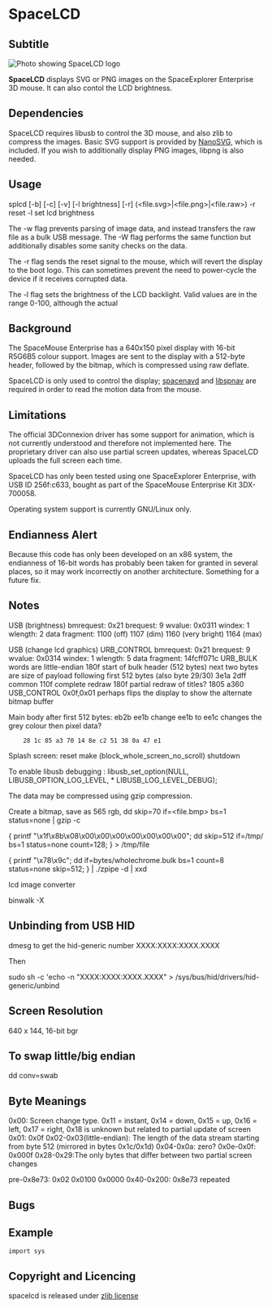 # SpaceLCD

## Subtitle

![Photo showing SpaceLCD logo](/img/lcd_photo.jpg)

**SpaceLCD** displays SVG or PNG images on the SpaceExplorer Enterprise 3D mouse. It can also contol the LCD brightness.

## Dependencies

SpaceLCD requires libusb to control the 3D mouse, and also zlib to compress the images. Basic SVG support is provided by [NanoSVG](https://github.com/memononen/nanosvg), which is included. If you wish to additionally display PNG images, libpng is also needed.

## Usage

splcd [-b] [-c] [-v] [-l brightness] [-r] (<file.svg>|<file.png>|<file.raw>)
-r reset
-l set lcd brightness

The -w flag prevents parsing of image data, and instead transfers the raw file as a bulk USB message. The -W flag performs the same function but additionally disables some sanity checks on the data. 

The -r flag sends the reset signal to the mouse, which will revert the display to the boot logo. This can sometimes prevent the need to power-cycle the device if it receives corrupted data.

The -l flag sets the brightness of the LCD backlight. Valid values are in the range 0-100, although the actual 

## Background

The SpaceMouse Enterprise has a 640x150 pixel display with 16-bit R5G6B5 colour support. Images are sent to the display with a 512-byte header, followed by the bitmap, which is compressed using raw deflate.

SpaceLCD is only used to control the display; [spacenavd](http://spacenav.sourceforge.net) and [libspnav](http://spacenav.sourceforge.net) are required in order to read the motion data from the mouse.

## Limitations

The official 3DConnexion driver has some support for animation, which is not currently understood and therefore not implemented here. The proprietary driver can also use partial screen updates, whereas SpaceLCD uploads the full screen each time.

SpaceLCD has only been tested using one SpaceExplorer Enterprise, with USB ID 256f:c633, bought as part of the SpaceMouse Enterprise Kit 3DX-700058.

Operating system support is currently GNU/Linux only.

## Endianness Alert

Because this code has only been developed on an x86 system, the endianness of 16-bit words has probably been taken for granted in several places, so it may work incorrectly on another architecture. Something for a future fix.

## Notes

USB (brightness)
	bmrequest: 0x21
	brequest: 9
	wvalue: 0x0311
	windex: 1
	wlength: 2
	data fragment: 1100 (off) 1107 (dim) 1160 (very bright) 1164 (max)

USB (change lcd graphics)
	URB_CONTROL
		bmrequest: 0x21
		brequest: 9
		wvalue: 0x0314
		windex: 1
		wlength: 5
		data fragment: 14fcff071c
	URB_BULK
		words are little-endian
		180f start of bulk header (512 bytes)
		next two bytes are size of payload following first 512 bytes (also byte 29/30)
		3e1a 2dff common
		110f complete redraw
		180f partial redraw of titles?
		1805 a360
USB_CONTROL
	0x0f,0x01 perhaps flips the display to show the alternate bitmap buffer

Main body after first 512 bytes:
	eb2b ee1b
		change ee1b to ee1c changes the grey colour
		then pixel data?

		28 1c 85 a3 70 14 8e c2 51 38 0a 47 e1
Splash screen:
	reset
	make (block_whole_screen_no_scroll)
	shutdown

To enable libusb debugging
	: libusb_set_option(NULL, LIBUSB_OPTION_LOG_LEVEL, * LIBUSB_LOG_LEVEL_DEBUG); 

The data may be compressed using gzip compression.

Create a bitmap, save as 565 rgb, dd skip=70 if=<file.bmp> bs=1 status=none | gzip -c

{ printf "\x1f\x8b\x08\x00\x00\x00\x00\x00\x00\x00"; dd skip=512 if=/tmp/<file> bs=1 status=none count=128; } > /tmp/file

{ printf "\x78\x9c"; dd if=bytes/wholechrome.bulk bs=1 count=8 status=none skip=512; } | ./zpipe -d | xxd

lcd image converter

binwalk -X <file>

## Unbinding from USB HID

dmesg to get the hid-generic number XXXX:XXXX:XXXX.XXXX

Then

sudo sh -c 'echo -n "XXXX:XXXX:XXXX.XXXX" > /sys/bus/hid/drivers/hid-generic/unbind

## Screen Resolution

640 x 144, 16-bit bgr

## To swap little/big endian

dd conv=swab

## Byte Meanings

0x00: Screen change type. 0x11 = instant, 0x14 = down, 0x15 = up, 0x16 = left, 0x17 = right, 0x18 is unknown but related to partial update of screen
0x01: 0x0f
0x02-0x03(little-endian): The length of the data stream starting from byte 512 (mirrored in bytes 0x1c/0x1d)
0x04-0x0a: zero?
0x0e-0x0f: 0x000f
0x28-0x29:The only bytes that differ between two partial screen changes

pre-0x8e73: 0x02 0x0100 0x0000
0x40-0x200: 0x8e73 repeated

## Bugs

## Example

~~~{.py}
import sys
~~~

## Copyright and Licencing

spacelcd is released under [zlib license](LICENSE.txt) 
